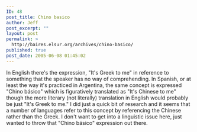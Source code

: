 ```yaml
---
ID: 48
post_title: Chino basico
author: Jeff
post_excerpt: ""
layout: post
permalink: >
  http://baires.elsur.org/archives/chino-basico/
published: true
post_date: 2005-06-08 01:45:02
---
```

In English there's the expression, "It's Greek to me" in reference to something that the speaker has no way of comprehending. In Spanish, or at least the way it's practiced in Argentina, the same concept is expressed "Chino básico" which is figuratively translated as "It's Chinese to me" though the more literary (not literally) translation in English would probably be just "It's Greek to me." I did just a quick bit of research and it seems that a number of languages refer to this concept by referencing the Chinese rather than the Greek. I don't want to get into a linguistic issue here, just wanted to throw that "Chino básico" expression out there.